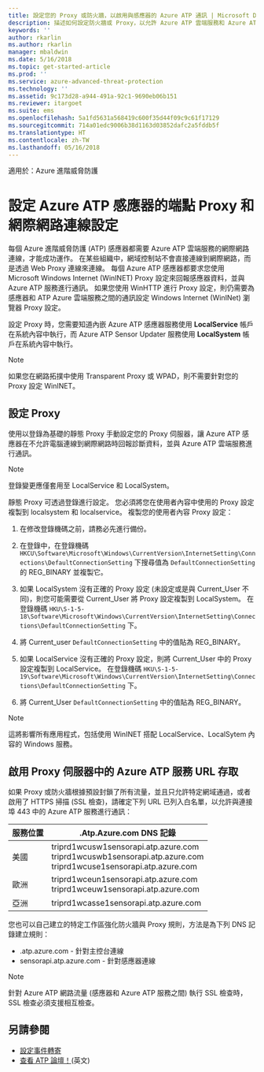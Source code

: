 ```yaml
---
title: 設定您的 Proxy 或防火牆，以啟用與感應器的 Azure ATP 通訊 | Microsoft Docs
description: 描述如何設定防火牆或 Proxy，以允許 Azure ATP 雲端服務和 Azure ATP 感應器之間的通訊
keywords: ''
author: rkarlin
ms.author: rkarlin
manager: mbaldwin
ms.date: 5/16/2018
ms.topic: get-started-article
ms.prod: ''
ms.service: azure-advanced-threat-protection
ms.technology: ''
ms.assetid: 9c173d28-a944-491a-92c1-9690eb06b151
ms.reviewer: itargoet
ms.suite: ems
ms.openlocfilehash: 5a1fd5631a568419c600f35d44f09c9c61f17129
ms.sourcegitcommit: 714a01edc9006b38d1163d03852dafc2a5fddb5f
ms.translationtype: HT
ms.contentlocale: zh-TW
ms.lasthandoff: 05/16/2018
---
```

適用於：Azure 進階威脅防護



# <a name="configure-endpoint-proxy-and-internet-connectivity-settings-for-your-azure-atp-sensor"></a>設定 Azure ATP 感應器的端點 Proxy 和網際網路連線設定

每個 Azure 進階威脅防護 (ATP) 感應器都需要 Azure ATP 雲端服務的網際網路連線，才能成功運作。 在某些組織中，網域控制站不會直接連線到網際網路，而是透過 Web Proxy 連線來連線。 每個 Azure ATP 感應器都要求您使用 Microsoft Windows Internet (WinINET) Proxy 設定來回報感應器資料，並與 Azure ATP 服務進行通訊。 如果您使用 WinHTTP 進行 Proxy 設定，則仍需要為感應器和 ATP Azure 雲端服務之間的通訊設定 Windows Internet (WinINet) 瀏覽器 Proxy 設定。


設定 Proxy 時，您需要知道內嵌 Azure ATP 感應器服務使用 **LocalService** 帳戶在系統內容中執行，而 Azure ATP Sensor Updater 服務使用 **LocalSystem** 帳戶在系統內容中執行。 

> [!NOTE]
> 如果您在網路拓撲中使用 Transparent Proxy 或 WPAD，則不需要針對您的 Proxy 設定 WinINET。

## <a name="configure-the-proxy"></a>設定 Proxy 

使用以登錄為基礎的靜態 Proxy 手動設定您的 Proxy 伺服器，讓 Azure ATP 感應器在不允許電腦連線到網際網路時回報診斷資料，並與 Azure ATP 雲端服務進行通訊。

> [!NOTE]
> 登錄變更應僅套用至 LocalService 和 LocalSystem。

靜態 Proxy 可透過登錄進行設定。 您必須將您在使用者內容中使用的 Proxy 設定複製到 localsystem 和 localservice。 複製您的使用者內容 Proxy 設定：

1.   在修改登錄機碼之前，請務必先進行備份。

2. 在登錄中，在登錄機碼 `HKCU\Software\Microsoft\Windows\CurrentVersion\InternetSetting\Connections\DefaultConnectionSetting` 下搜尋值為 `DefaultConnectionSetting` 的 REG_BINARY 並複製它。
 
2.  如果 LocalSystem 沒有正確的 Proxy 設定 (未設定或是與 Current_User 不同)，則您可能需要從 Current_User 將 Proxy 設定複製到 LocalSystem。 在登錄機碼 `HKU\S-1-5-18\Software\Microsoft\Windows\CurrentVersion\InternetSetting\Connections\DefaultConnectionSetting` 下。

3.  將 Current_user `DefaultConnectionSetting` 中的值貼為 REG_BINARY。

4.  如果 LocalService 沒有正確的 Proxy 設定，則將 Current_User 中的 Proxy 設定複製到 LocalService。 在登錄機碼 `HKU\S-1-5-19\Software\Microsoft\Windows\CurrentVersion\InternetSetting\Connections\DefaultConnectionSetting` 下。

5.  將 Current_User `DefaultConnectionSetting` 中的值貼為 REG_BINARY。

> [!NOTE]
> 這將影響所有應用程式，包括使用 WinINET 搭配 LocalService、LocalSytem 內容的 Windows 服務。


## <a name="enable-access-to-azure-atp-service-urls-in-the-proxy-server"></a>啟用 Proxy 伺服器中的 Azure ATP 服務 URL 存取

如果 Proxy 或防火牆根據預設封鎖了所有流量，並且只允許特定網域通過，或者啟用了 HTTPS 掃描 (SSL 檢查)，請確定下列 URL 已列入白名單，以允許與連接埠 443 中的 Azure ATP 服務進行通訊：

|服務位置|.Atp.Azure.com DNS 記錄|
|----|----|
|美國 |triprd1wcusw1sensorapi.atp.azure.com<br>triprd1wcuswb1sensorapi.atp.azure.com<br>triprd1wcuse1sensorapi.atp.azure.com|
|歐洲|triprd1wceun1sensorapi.atp.azure.com<br>triprd1wceuw1sensorapi.atp.azure.com|
|亞洲|triprd1wcasse1sensorapi.atp.azure.com|


您也可以自己建立的特定工作區強化防火牆與 Proxy 規則，方法是為下列 DNS 記錄建立規則：
- <Workspace-Name>.atp.azure.com - 針對主控台連線
- <Workspace-Name>sensorapi.atp.azure.com - 針對感應器連線
 
> [!NOTE]
> 針對 Azure ATP 網路流量 (感應器和 Azure ATP 服務之間) 執行 SSL 檢查時，SSL 檢查必須支援相互檢查。


## <a name="see-also"></a>另請參閱
- [設定事件轉寄](configure-event-forwarding.md)
- [查看 ATP 論壇！](https://aka.ms/azureatpcommunity)\(英文\)